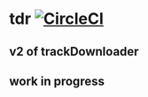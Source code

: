 # tdr [![CircleCI](https://circleci.com/gh/chfanghr/tdr.svg?style=svg)](https://circleci.com/gh/chfanghr/tdr) 
## v2 of trackDownloader
## work in progress 
